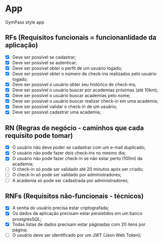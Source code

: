 # App

GymPass style app

## RFs (Requisitos funcionais = funcionanlidade da aplicação)

- [x] Deve ser possível se cadastrar;
- [x] Deve ser possível se autenticar;
- [x] Deve ser possível obter o perfil de um usuário logado;
- [x] Deve ser possível obter o número de check-ins realizados pelo usuário logado;
- [x] Deve ser possível o usuário obter seu histórico de check-ins;
- [x] Deve ser possível o usuário buscar por academias próximas (até 10km);
- [x] Deve ser possível o usuário buscar academias pelo nome;
- [x] Deve ser possível o usuário buscar realizar check-in em uma academia;
- [x] Deve ser possível validar o check-in de um usuário;
- [x] Deve ser possível cadastrar uma academia;

## RN (Regras de negócio - caminhos que cada requisito pode tomar)

- [x] O usuário não deve poder se cadastrar com um e-mail duplicado;
- [x] O usuário não pode fazer dois check-ins no mesmo dia;
- [x] O usuário não pode fazer check-in se não estar perto (100m) da academia;
- [ ] O check-in só pode ser validado até 20 minutos após ser criado;
- [ ] O check-in só pode ser validado por administradores;
- [ ] A academia só pode ser cadastrada por administradores;

## RNFs (Requisitos não-funcionais - técnicos)

- [x] A senha do usuário precisa estar criptografada;
- [x] Os dados da aplicação precisam estar persistidos em um banco prostgresSQL;
- [x] Todas listas de dados precisam estar páginadas com 20 itens por página;
- [ ] O usuário deve ser identificado por um JWT (Json Web Token);
